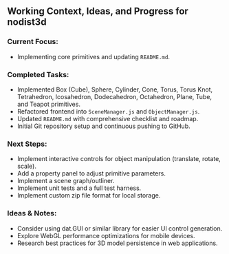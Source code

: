 ## Working Context, Ideas, and Progress for nodist3d

### Current Focus:
- Implementing core primitives and updating `README.md`.

### Completed Tasks:
- Implemented Box (Cube), Sphere, Cylinder, Cone, Torus, Torus Knot, Tetrahedron, Icosahedron, Dodecahedron, Octahedron, Plane, Tube, and Teapot primitives.
- Refactored frontend into `SceneManager.js` and `ObjectManager.js`.
- Updated `README.md` with comprehensive checklist and roadmap.
- Initial Git repository setup and continuous pushing to GitHub.

### Next Steps:
- Implement interactive controls for object manipulation (translate, rotate, scale).
- Add a property panel to adjust primitive parameters.
- Implement a scene graph/outliner.
- Implement unit tests and a full test harness.
- Implement custom zip file format for local storage.

### Ideas & Notes:
- Consider using dat.GUI or similar library for easier UI control generation.
- Explore WebGL performance optimizations for mobile devices.
- Research best practices for 3D model persistence in web applications.
